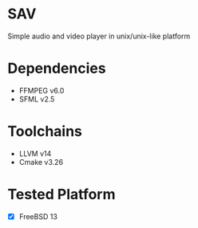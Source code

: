 # SAV
Simple audio and video player in unix/unix-like platform

# Dependencies
- FFMPEG v6.0
- SFML v2.5

# Toolchains
- LLVM v14
- Cmake v3.26

# Tested Platform
- [x] FreeBSD 13
